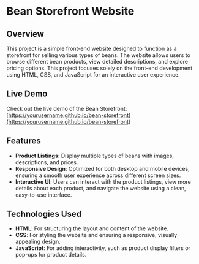 # Bean Storefront Website

## Overview
This project is a simple front-end website designed to function as a storefront for selling various types of beans. The website allows users to browse different bean products, view detailed descriptions, and explore pricing options. This project focuses solely on the front-end development using HTML, CSS, and JavaScript for an interactive user experience.

## Live Demo
Check out the live demo of the Bean Storefront:  
[https://yourusername.github.io/bean-storefront](https://yourusername.github.io/bean-storefront)

## Features
- **Product Listings**: Display multiple types of beans with images, descriptions, and prices.
- **Responsive Design**: Optimized for both desktop and mobile devices, ensuring a smooth user experience across different screen sizes.
- **Interactive UI**: Users can interact with the product listings, view more details about each product, and navigate the website using a clean, easy-to-use interface.

## Technologies Used
- **HTML**: For structuring the layout and content of the website.
- **CSS**: For styling the website and ensuring a responsive, visually appealing design.
- **JavaScript**: For adding interactivity, such as product display filters or pop-ups for product details.





